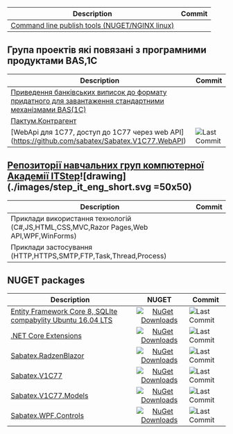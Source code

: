 | Description | Commit |
| ----------- | ------ |
| [Command line publish tools (NUGET/NGINX linux)](https://github.com/sabatex/Sabatex.Tools) | |

## Група проектів які повязані з програмними продуктами BAS,1C

| Description | Commit |
| ----------- | ------ |
| [Приведення банківських виписок до формату придатного для завантаження стандартними механізмами BAS(1C)](https://sabatex.github.io/BankServiceFor1C8) ||
| [Пактум.Контрагент](https://github.com/sabatex/Pactum) ||
| [WebApi для 1С77, доступ до 1С77 через web API] (https://github.com/sabatex/Sabatex.V1C77.WebAPI) | ![Last Commit](https://img.shields.io/github/last-commit/sabatex/Sabatex.V1C77.WebAPI?logo=github&style=for-the-badge) |

## [Репозиторії навчальних груп компютерної Академії ITStep](https://github.com/itstep-sabatex)![drawing](./images/step_it_eng_short.svg =50x50)

| Description | Commit |
| ----------- | ------ |
| Приклади використання технологій (C#,JS,HTML,CSS,MVC,Razor Pages,Web API,WPF,WinForms)| |
| Приклади застосування (HTTP,HTTPS,SMTP,FTP,Task,Thread,Process) | |

## NUGET packages

| Description | NUGET | Commit |
| ------------- | :-------------: | ------------ |
| [Entity Framework Core 8, SQLIte compabylity Ubuntu 16.04 LTS](https://github.com/sabatex/Sabatex.Sqlite.Ubuntu16_04LTS) | [![NuGet Downloads](https://img.shields.io/nuget/dt/Sabatex.Sqlite.Ubuntu16_04LTS?color=%232694F9&label=nuget%20downloads&logo=nuget&style=for-the-badge)](https://www.nuget.org/packages/Sabatex.Sqlite.Ubuntu16_04LTS) | ![Last Commit](https://img.shields.io/github/last-commit/sabatex/Sabatex.Sqlite.Ubuntu16_04LTS?logo=github&style=for-the-badge) |
| [.NET Core Extensions](https://github.com/sabatex/Extensions) | [![NuGet Downloads](https://img.shields.io/nuget/dt/Sabatex.Extensions?color=%232694F9&label=nuget%20downloads&logo=nuget&style=for-the-badge)](https://www.nuget.org/packages/Sabatex.Sqlite.Ubuntu16_04LTS) | ![Last Commit](https://img.shields.io/github/last-commit/sabatex/Extensions?logo=github&style=for-the-badge) |
| [Sabatex.RadzenBlazor](https://github.com/sabatex/Sabatex.RadzenBlazor) | [![NuGet Downloads](https://img.shields.io/nuget/dt/Sabatex.RadzenBlazor?color=%232694F9&label=nuget%20downloads&logo=nuget&style=for-the-badge)](https://www.nuget.org/packages/Sabatex.RadzenBlazor) | ![Last Commit](https://img.shields.io/github/last-commit/sabatex/Sabatex.RadzenBlazor?logo=github&style=for-the-badge) |
| [Sabatex.V1C77](https://github.com/sabatex/Sabatex.V1C77) | [![NuGet Downloads](https://img.shields.io/nuget/dt/Sabatex.V1C77?color=%232694F9&label=nuget%20downloads&logo=nuget&style=for-the-badge)](https://www.nuget.org/packages/Sabatex.V1C77)  | ![Last Commit](https://img.shields.io/github/last-commit/sabatex/Sabatex.V1C77?logo=github&style=for-the-badge) |
| [Sabatex.V1C77.Models](https://github.com/sabatex/Sabatex.V1C77) | [![NuGet Downloads](https://img.shields.io/nuget/dt/Sabatex.V1C77.Models?color=%232694F9&label=nuget%20downloads&logo=nuget&style=for-the-badge)](https://www.nuget.org/packages/Sabatex.V1C77.Models)  | ![Last Commit](https://img.shields.io/github/last-commit/sabatex/Sabatex.V1C77?logo=github&style=for-the-badge) |
| [Sabatex.WPF.Controls](https://github.com/sabatex/Sabatex.WPF.Controls) | [![NuGet Downloads](https://img.shields.io/nuget/dt/Sabatex.WPF.Controls?color=%232694F9&label=nuget%20downloads&logo=nuget&style=for-the-badge)](https://www.nuget.org/packages/Sabatex.WPF.Controls)  | ![Last Commit](https://img.shields.io/github/last-commit/sabatex/Sabatex.WPF.Controls?logo=github&style=for-the-badge) |